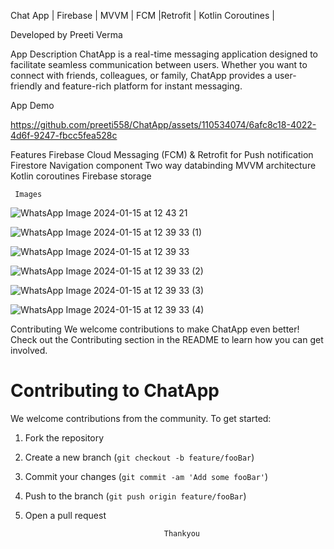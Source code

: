 Chat App | Firebase | MVVM | FCM |Retrofit | Kotlin Coroutines |

Developed by Preeti Verma

App Description 
ChatApp is a real-time messaging application designed to facilitate seamless communication between users.
Whether you want to connect with friends, colleagues, or family, ChatApp provides a user-friendly and feature-rich platform for instant messaging.

App Demo

https://github.com/preeti558/ChatApp/assets/110534074/6afc8c18-4022-4d6f-9247-fbcc5fea528c

Features
     Firebase Cloud Messaging (FCM) & Retrofit for Push notification
     Firestore
     Navigation component
     Two way databinding
     MVVM architecture
     Kotlin coroutines
     Firebase storage

     Images
![WhatsApp Image 2024-01-15 at 12 43 21](https://github.com/preeti558/ChatApp/assets/110534074/891bcafe-c7c9-4840-b7c9-0ee69cccfdd3)

![WhatsApp Image 2024-01-15 at 12 39 33 (1)](https://github.com/preeti558/ChatApp/assets/110534074/e6c51e6d-00ea-40ee-892f-fc893000a93a)

![WhatsApp Image 2024-01-15 at 12 39 33](https://github.com/preeti558/ChatApp/assets/110534074/d9ae7b50-e763-4330-9b9d-3d47b24e2407)

![WhatsApp Image 2024-01-15 at 12 39 33 (2)](https://github.com/preeti558/ChatApp/assets/110534074/cb0b685e-288f-4daa-ba71-9149202152c5)

![WhatsApp Image 2024-01-15 at 12 39 33 (3)](https://github.com/preeti558/ChatApp/assets/110534074/a0e57fe2-d3e8-4dc7-bb49-9955c064cd09)

![WhatsApp Image 2024-01-15 at 12 39 33 (4)](https://github.com/preeti558/ChatApp/assets/110534074/cc1553a4-2527-4317-a829-dccd5c8e3a14)


Contributing
We welcome contributions to make ChatApp even better! 
Check out the Contributing section in the README to learn how you can get involved.
# Contributing to ChatApp

We welcome contributions from the community. To get started:

1. Fork the repository
2. Create a new branch (`git checkout -b feature/fooBar`)
3. Commit your changes (`git commit -am 'Add some fooBar'`)
4. Push to the branch (`git push origin feature/fooBar`)
5. Open a pull request

                                      Thankyou
